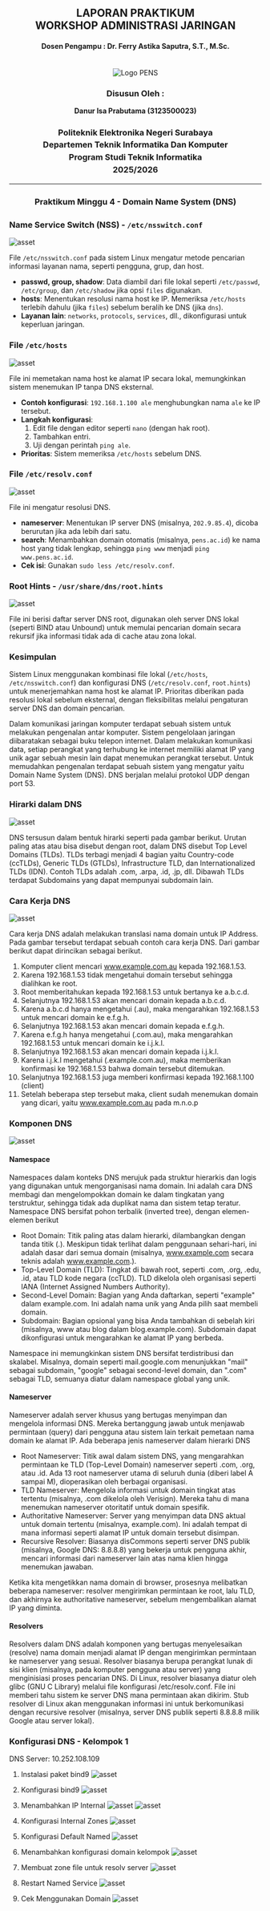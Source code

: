 <div align="center">
  <h2 style="text-align: center;font-weight: bold">LAPORAN PRAKTIKUM <br/> WORKSHOP ADMINISTRASI JARINGAN</br></h2>
  <h4 style="text-align: center;">Dosen Pengampu : Dr. Ferry Astika Saputra, S.T., M.Sc.</h4>
</div>
<br />
<div align="center">
  <img src="https://upload.wikimedia.org/wikipedia/id/4/44/Logo_PENS.png" alt="Logo PENS">
  <h3 style="text-align: center;">Disusun Oleh : </h3>
  <p style="text-align: center;">
    <strong>Danur Isa Prabutama (3123500023)</strong><br>
  </p>

<h3 style="text-align: center;line-height: 1.5">Politeknik Elektronika Negeri Surabaya<br>Departemen Teknik Informatika Dan Komputer<br>Program Studi Teknik Informatika<br>2025/2026</h3>
  <hr>
</div>

<h3 style="text-align: center;line-height: 1.5">Praktikum Minggu 4 - Domain Name System (DNS)   </h3>

### Name Service Switch (NSS) - `/etc/nsswitch.conf`

<img src="assets/intro/nsswitch.png" alt="asset">

File `/etc/nsswitch.conf` pada sistem Linux mengatur metode pencarian informasi layanan nama, seperti pengguna, grup, dan host.

- **passwd, group, shadow**: Data diambil dari file lokal seperti `/etc/passwd`, `/etc/group`, dan `/etc/shadow` jika opsi `files` digunakan.
- **hosts**: Menentukan resolusi nama host ke IP. Memeriksa `/etc/hosts` terlebih dahulu (jika `files`) sebelum beralih ke DNS (jika `dns`).
- **Layanan lain**: `networks`, `protocols`, `services`, dll., dikonfigurasi untuk keperluan jaringan.

### File `/etc/hosts`

<img src="assets/intro/hosts.png" alt="asset">

File ini memetakan nama host ke alamat IP secara lokal, memungkinkan sistem menemukan IP tanpa DNS eksternal.

- **Contoh konfigurasi**: `192.168.1.100 ale` menghubungkan nama `ale` ke IP tersebut.
- **Langkah konfigurasi**:
  1. Edit file dengan editor seperti `nano` (dengan hak root).
  2. Tambahkan entri.
  3. Uji dengan perintah `ping ale`.
- **Prioritas**: Sistem memeriksa `/etc/hosts` sebelum DNS.

### File `/etc/resolv.conf`

<img src="assets/intro/resolv.png" alt="asset">

File ini mengatur resolusi DNS.

- **nameserver**: Menentukan IP server DNS (misalnya, `202.9.85.4`), dicoba berurutan jika ada lebih dari satu.
- **search**: Menambahkan domain otomatis (misalnya, `pens.ac.id`) ke nama host yang tidak lengkap, sehingga `ping www` menjadi `ping www.pens.ac.id`.
- **Cek isi**: Gunakan `sudo less /etc/resolv.conf`.

### Root Hints - `/usr/share/dns/root.hints`

<img src="assets/intro/root.hints.png" alt="asset">

File ini berisi daftar server DNS root, digunakan oleh server DNS lokal (seperti BIND atau Unbound) untuk memulai pencarian domain secara rekursif jika informasi tidak ada di cache atau zona lokal.

### Kesimpulan

Sistem Linux menggunakan kombinasi file lokal (`/etc/hosts`, `/etc/nsswitch.conf`) dan konfigurasi DNS (`/etc/resolv.conf`, `root.hints`) untuk menerjemahkan nama host ke alamat IP. Prioritas diberikan pada resolusi lokal sebelum eksternal, dengan fleksibilitas melalui pengaturan server DNS dan domain pencarian.

Dalam komunikasi jaringan komputer terdapat sebuah sistem untuk melakukan pengenalan antar komputer. Sistem pengelolaan jaringan diibaratakan sebagai buku telepon internet. Dalam melakukan komunikasi data, setiap perangkat yang terhubung ke internet memiliki alamat IP yang unik agar sebuah mesin lain dapat menemukan perangkat tersebut. Untuk memudahkan pengenalan terdapat sebuah sistem yang mengatur yaitu Domain Name System (DNS). DNS berjalan melalui protokol UDP dengan port 53.

### Hirarki dalam DNS

<img src="assets/dns/hirarki.png" alt="asset">

DNS tersusun dalam bentuk hirarki seperti pada gambar berikut. Urutan paling atas atau bisa disebut dengan root, dalam DNS disebut Top Level Domains (TLDs). TLDs terbagi menjadi 4 bagian yaitu Country-code (ccTLDs), Generic TLDs (GTLDs), Infrastructure TLD, dan Internationalized TLDs (IDN). Contoh TLDs adalah .com, .arpa, .id, .jp, dll. Dibawah TLDs terdapat Subdomains yang dapat mempunyai subdomain lain.

### Cara Kerja DNS

<img src="assets/dns/dns-works.png" alt="asset">

Cara kerja DNS adalah melakukan translasi nama domain untuk IP Address. Pada gambar tersebut terdapat sebuah contoh cara kerja DNS. Dari gambar berikut dapat dirincikan sebagai berikut.

1. Komputer client mencari www.example.com.au kepada 192.168.1.53.
2. Karena 192.168.1.53 tidak mengetahui domain tersebut sehingga dialihkan ke root.
3. Root memberitahukan kepada 192.168.1.53 untuk bertanya ke a.b.c.d.
4. Selanjutnya 192.168.1.53 akan mencari domain kepada a.b.c.d.
5. Karena a.b.c.d hanya mengetahui (.au), maka mengarahkan 192.168.1.53 untuk mencari domain ke e.f.g.h.
6. Selanjutnya 192.168.1.53 akan mencari domain kepada e.f.g.h.
7. Karena e.f.g.h hanya mengetahui (.com.au), maka mengarahkan 192.168.1.53 untuk mencari domain ke i.j.k.l.
8. Selanjutnya 192.168.1.53 akan mencari domain kepada i.j.k.l.
9. Karena i.j.k.l mengetahui (.example.com.au), maka memberikan konfirmasi ke 192.168.1.53 bahwa domain tersebut ditemukan.
10. Selanjutnya 192.168.1.53 juga memberi konfirmasi kepada 192.168.1.100 (client)
11. Setelah beberapa step tersebut maka, client sudah menemukan domain yang dicari, yaitu www.example.com.au pada m.n.o.p

### Komponen DNS

<img src="assets/dns/namespaces.png" alt="asset">

#### Namespace

Namespaces dalam konteks DNS merujuk pada struktur hierarkis dan logis yang digunakan untuk mengorganisasi nama domain. Ini adalah cara DNS membagi dan mengelompokkan domain ke dalam tingkatan yang terstruktur, sehingga tidak ada duplikat nama dan sistem tetap teratur. Namespace DNS bersifat pohon terbalik (inverted tree), dengan elemen-elemen berikut

- Root Domain: Titik paling atas dalam hierarki, dilambangkan dengan tanda titik (.). Meskipun tidak terlihat dalam penggunaan sehari-hari, ini adalah dasar dari semua domain (misalnya, www.example.com secara teknis adalah www.example.com.).
- Top-Level Domain (TLD): Tingkat di bawah root, seperti .com, .org, .edu, .id, atau TLD kode negara (ccTLD). TLD dikelola oleh organisasi seperti IANA (Internet Assigned Numbers Authority).
- Second-Level Domain: Bagian yang Anda daftarkan, seperti "example" dalam example.com. Ini adalah nama unik yang Anda pilih saat membeli domain.
- Subdomain: Bagian opsional yang bisa Anda tambahkan di sebelah kiri (misalnya, www atau blog dalam blog.example.com). Subdomain dapat dikonfigurasi untuk mengarahkan ke alamat IP yang berbeda.

Namespace ini memungkinkan sistem DNS bersifat terdistribusi dan skalabel. Misalnya, domain seperti mail.google.com menunjukkan "mail" sebagai subdomain, "google" sebagai second-level domain, dan ".com" sebagai TLD, semuanya diatur dalam namespace global yang unik.

#### Nameserver

Nameserver adalah server khusus yang bertugas menyimpan dan mengelola informasi DNS. Mereka bertanggung jawab untuk menjawab permintaan (query) dari pengguna atau sistem lain terkait pemetaan nama domain ke alamat IP. Ada beberapa jenis nameserver dalam hierarki DNS

- Root Nameserver: Titik awal dalam sistem DNS, yang mengarahkan permintaan ke TLD (Top-Level Domain) nameserver seperti .com, .org, atau .id. Ada 13 root nameserver utama di seluruh dunia (diberi label A sampai M), dioperasikan oleh berbagai organisasi.
- TLD Nameserver: Mengelola informasi untuk domain tingkat atas tertentu (misalnya, .com dikelola oleh Verisign). Mereka tahu di mana menemukan nameserver otoritatif untuk domain spesifik.
- Authoritative Nameserver: Server yang menyimpan data DNS aktual untuk domain tertentu (misalnya, example.com). Ini adalah tempat di mana informasi seperti alamat IP untuk domain tersebut disimpan.
- Recursive Resolver: Biasanya disCommons seperti server DNS publik (misalnya, Google DNS: 8.8.8.8) yang bekerja untuk pengguna akhir, mencari informasi dari nameserver lain atas nama klien hingga menemukan jawaban.

Ketika kita mengetikkan nama domain di browser, prosesnya melibatkan beberapa nameserver: resolver mengirimkan permintaan ke root, lalu TLD, dan akhirnya ke authoritative nameserver, sebelum mengembalikan alamat IP yang diminta.

#### Resolvers

Resolvers dalam DNS adalah komponen yang bertugas menyelesaikan (resolve) nama domain menjadi alamat IP dengan mengirimkan permintaan ke nameserver yang sesuai. Resolver biasanya berupa perangkat lunak di sisi klien (misalnya, pada komputer pengguna atau server) yang menginisiasi proses pencarian DNS.
Di Linux, resolver biasanya diatur oleh glibc (GNU C Library) melalui file konfigurasi /etc/resolv.conf. File ini memberi tahu sistem ke server DNS mana permintaan akan dikirim. Stub resolver di Linux akan menggunakan informasi ini untuk berkomunikasi dengan recursive resolver (misalnya, server DNS publik seperti 8.8.8.8 milik Google atau server lokal).

### Konfigurasi DNS - Kelompok 1

DNS Server: 10.252.108.109

1. Instalasi paket bind9
   <img src="assets/practice/install.png" alt="asset">

2. Konfigurasi bind9
   <img src="assets/practice/named.conf.png" alt="asset">

3. Menambahkan IP Internal
   <img src="assets/practice/ip.chechk.png" alt="asset">
   <img src="assets/practice/internal.ip.png" alt="asset">

4. Konfigurasi Internal Zones
   <img src="assets/practice/internal-zone.png" alt="asset">

5. Konfigurasi Default Named
   <img src="assets/practice/default-named.png" alt="asset">

6. Menambahkan konfigurasi domain kelompok
   <img src="assets/practice/domain.kelompok.png" alt="asset">

7. Membuat zone file untuk resolv server
   <img src="assets/practice/zone.file.configuration.png" alt="asset">

8. Restart Named Service
   <img src="assets/practice/restart.named.service.png" alt="asset">

9. Cek Menggunakan Domain
   <img src="assets/practice/ip.test.png" alt="asset">
